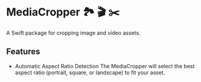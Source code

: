 # MediaCropper 🏞 🎬 ✂️

A Swift package for cropping image and video assets.

## Features
- Automatic Aspect Ratio Detection
  The MediaCropper will select the best aspect ratio (portrait, square, or landscape) to fit your asset.
